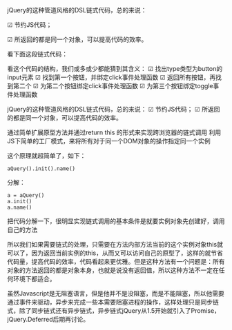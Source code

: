 jQuery的这种管道风格的DSL链式代码，总的来说：

  ☑  节约JS代码；

  ☑  所返回的都是同一个对象，可以提高代码的效率。


看下面这段链式代码：

<script>
$("input[type='button']")
  .eq(0).click(function() { 
    alert('点击我!') 
  })
  .end().eq(1).click(function() {
    $("input[type='button']:eq(0)").trigger('click')
  }).end().eq(2).toggle(function() {
    $(".aa").hide('slow')
  }, function() {
    $(".aa").show('slow')
  });
</script>

看这个代码的结构，我们或多或少都能猜到其含义：
  ☑  找出type类型为button的input元素
  ☑  找到第一个按钮，并绑定click事件处理函数
  ☑  返回所有按钮，再找到第二个
  ☑  为第二个按钮绑定click事件处理函数
  ☑  为第三个按钮绑定toggle事件处理函数

jQuery的这种管道风格的DSL链式代码，总的来说：
  ☑  节约JS代码；
  ☑  所返回的都是同一个对象，可以提高代码的效率。

通过简单扩展原型方法并通过return this 的形式来实现跨浏览器的链式调用
利用JS下简单的工厂模式，来将所有对于同一个DOM对象的操作指定同一个实例

这个原理就超简单了，如下：
    
    aQuery().init().name()

分解：

    a = aQuery()
    a.init()
    a.name()

把代码分解一下，很明显实现链式调用的基本条件是就要实例对象先创建好，调用自己的方法

<script>
aQuery.prototype = {
  init: function() {
    return this;
  },
  name: function() {
    return this;
  }
}
</script>

所以我们如果需要链式的处理，只需要在方法内部方法当前的这个实例对象this就可以了，因为返回当前实例的this，从而又可以访问自己的原型了，这样的就节省代码量，提高代码的效率，代码看起来更优雅。但是这种方法有一个问题是：所有对象的方法返回的都是对象本身，也就是说没有返回值，所以这种方法不一定在任何环境下都适合。

虽然Javascript是无阻塞语言，但是他并不是没阻塞，而是不能阻塞，所以他需要通过事件来驱动，异步来完成一些本需要阻塞进程的操作，这样处理只是同步链式，除了同步链式还有异步链式，异步链式jQuery从1.5开始就引入了Promise，jQuery.Deferred后期再讨论。